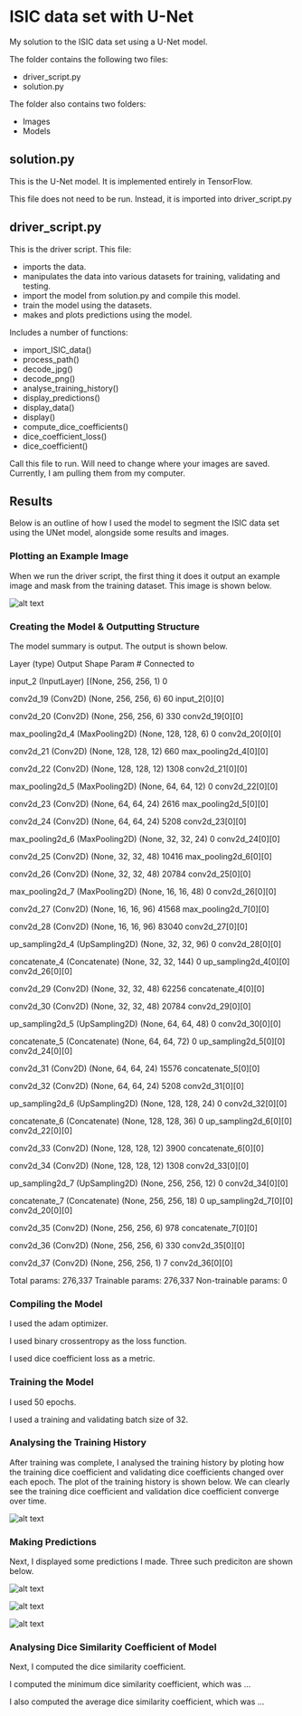# ISIC data set with U-Net
My solution to the ISIC data set using a U-Net model.

The folder contains the following two files:
* driver_script.py
* solution.py

The folder also contains two folders:
* Images
* Models

## solution.py

This is the U-Net model. It is implemented entirely in TensorFlow.

This file does not need to be run. Instead, it is imported into driver_script.py


## driver_script.py

This is the driver script. This file:
* imports the data.
* manipulates the data into various datasets for training, validating and testing.
* import the model from solution.py and compile this model.
* train the model using the datasets.
* makes and plots predictions using the model.

Includes a number of functions:
* import_ISIC_data()
* process_path()
* decode_jpg()
* decode_png()
* analyse_training_history()
* display_predictions()
* display_data()
* display()
* compute_dice_coefficients()
* dice_coefficient_loss()
* dice_coefficient()

Call this file to run.
Will need to change where your images are saved. Currently, I am pulling them from my computer.

## Results

Below is an outline of how I used the model to segment the ISIC data set using the UNet model, alongside some results and images.

### Plotting an Example Image

When we run the driver script, the first thing it does it output an example image and mask from the training dataset.
This image is shown below.

![alt text]()

### Creating the Model & Outputting Structure

The model summary is output. The output is shown below.

Layer (type)                    Output Shape         Param #     Connected to                     

input_2 (InputLayer)            [(None, 256, 256, 1) 0

conv2d_19 (Conv2D)              (None, 256, 256, 6)  60          input_2[0][0]                    

conv2d_20 (Conv2D)              (None, 256, 256, 6)  330         conv2d_19[0][0]                  

max_pooling2d_4 (MaxPooling2D)  (None, 128, 128, 6)  0           conv2d_20[0][0]                  

conv2d_21 (Conv2D)              (None, 128, 128, 12) 660         max_pooling2d_4[0][0]            

conv2d_22 (Conv2D)              (None, 128, 128, 12) 1308        conv2d_21[0][0]                  

max_pooling2d_5 (MaxPooling2D)  (None, 64, 64, 12)   0           conv2d_22[0][0]                  

conv2d_23 (Conv2D)              (None, 64, 64, 24)   2616        max_pooling2d_5[0][0]            

conv2d_24 (Conv2D)              (None, 64, 64, 24)   5208        conv2d_23[0][0]                  

max_pooling2d_6 (MaxPooling2D)  (None, 32, 32, 24)   0           conv2d_24[0][0]                  

conv2d_25 (Conv2D)              (None, 32, 32, 48)   10416       max_pooling2d_6[0][0]            

conv2d_26 (Conv2D)              (None, 32, 32, 48)   20784       conv2d_25[0][0]                  

max_pooling2d_7 (MaxPooling2D)  (None, 16, 16, 48)   0           conv2d_26[0][0]                  

conv2d_27 (Conv2D)              (None, 16, 16, 96)   41568       max_pooling2d_7[0][0]            

conv2d_28 (Conv2D)              (None, 16, 16, 96)   83040       conv2d_27[0][0]                  

up_sampling2d_4 (UpSampling2D)  (None, 32, 32, 96)   0           conv2d_28[0][0]                  

concatenate_4 (Concatenate)     (None, 32, 32, 144)  0           up_sampling2d_4[0][0]            
                                                                 conv2d_26[0][0]  
                                                                 
conv2d_29 (Conv2D)              (None, 32, 32, 48)   62256       concatenate_4[0][0]              

conv2d_30 (Conv2D)              (None, 32, 32, 48)   20784       conv2d_29[0][0]                  

up_sampling2d_5 (UpSampling2D)  (None, 64, 64, 48)   0           conv2d_30[0][0]                  

concatenate_5 (Concatenate)     (None, 64, 64, 72)   0           up_sampling2d_5[0][0]            
                                                                 conv2d_24[0][0]    
                                                                 
conv2d_31 (Conv2D)              (None, 64, 64, 24)   15576       concatenate_5[0][0]              

conv2d_32 (Conv2D)              (None, 64, 64, 24)   5208        conv2d_31[0][0]                  

up_sampling2d_6 (UpSampling2D)  (None, 128, 128, 24) 0           conv2d_32[0][0]                  

concatenate_6 (Concatenate)     (None, 128, 128, 36) 0           up_sampling2d_6[0][0]            
                                                                 conv2d_22[0][0]                  

conv2d_33 (Conv2D)              (None, 128, 128, 12) 3900        concatenate_6[0][0]              

conv2d_34 (Conv2D)              (None, 128, 128, 12) 1308        conv2d_33[0][0]                  

up_sampling2d_7 (UpSampling2D)  (None, 256, 256, 12) 0           conv2d_34[0][0]                  

concatenate_7 (Concatenate)     (None, 256, 256, 18) 0           up_sampling2d_7[0][0]            
                                                                 conv2d_20[0][0]  
                                                                 
conv2d_35 (Conv2D)              (None, 256, 256, 6)  978         concatenate_7[0][0]              

conv2d_36 (Conv2D)              (None, 256, 256, 6)  330         conv2d_35[0][0]                  

conv2d_37 (Conv2D)              (None, 256, 256, 1)  7           conv2d_36[0][0]                  

Total params: 276,337
Trainable params: 276,337
Non-trainable params: 0

### Compiling the Model

I used the adam optimizer.

I used binary crossentropy as the loss function.

I used dice coefficient loss as a metric.

### Training the Model

I used 50 epochs.

I used a training and validating batch size of 32.

### Analysing the Training History

After training was complete, I analysed the training history by ploting how the training dice coefficient and validating dice coefficients changed over each epoch. The plot of the training history is shown below. We can clearly see the training dice coefficient and validation dice coefficient converge over time.

![alt text](https://github.com/maxhornigold/PatternFlow/blob/topic-recognition/recognition/ISIC%20Data%20Set%20With%20UNet/Images/Training%20History.png)

### Making Predictions

Next, I displayed some predictions I made. Three such prediciton are shown below.

![alt text]()

![alt text]()

![alt text]()

### Analysing Dice Similarity Coefficient of Model

Next, I computed the dice similarity coefficient.

I computed the minimum dice similarity coefficient, which was ...

I also computed the average dice similarity coefficient, which was ...
